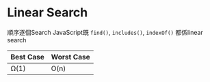 # Linear Search

順序逐個Search
JavaScript既 `find()`, `includes()`, `indexOf()` 都係linear search

| Best Case | Worst Case |
|-----------|------------|
| Ω(1)      | O(n)       |
